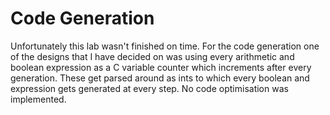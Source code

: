 # Code Generation

Unfortunately this lab wasn't finished on time. For the code generation one of the designs that I have decided on was using every arithmetic and boolean expression as a C variable counter which increments after every generation. These get parsed around as ints to which every boolean and expression gets generated at every step. No code optimisation was implemented. 

